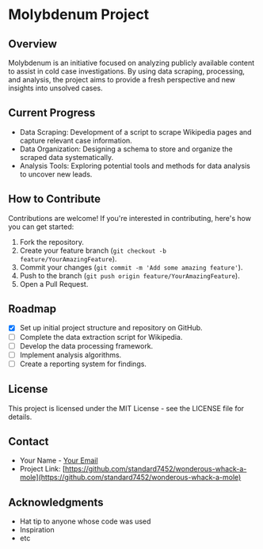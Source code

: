 # Molybdenum Project

## Overview

Molybdenum is an initiative focused on analyzing publicly available content to assist in cold case investigations. By using data scraping, processing, and analysis, the project aims to provide a fresh perspective and new insights into unsolved cases.

## Current Progress

- Data Scraping: Development of a script to scrape Wikipedia pages and capture relevant case information.
- Data Organization: Designing a schema to store and organize the scraped data systematically.
- Analysis Tools: Exploring potential tools and methods for data analysis to uncover new leads.

## How to Contribute

Contributions are welcome! If you're interested in contributing, here's how you can get started:

1. Fork the repository.
2. Create your feature branch (`git checkout -b feature/YourAmazingFeature`).
3. Commit your changes (`git commit -m 'Add some amazing feature'`).
4. Push to the branch (`git push origin feature/YourAmazingFeature`).
5. Open a Pull Request.

## Roadmap

- [x] Set up initial project structure and repository on GitHub.
- [ ] Complete the data extraction script for Wikipedia.
- [ ] Develop the data processing framework.
- [ ] Implement analysis algorithms.
- [ ] Create a reporting system for findings.

## License

This project is licensed under the MIT License - see the LICENSE file for details.

## Contact

- Your Name - [Your Email](mailto:your.email@example.com)
- Project Link: [https://github.com/standard7452/wonderous-whack-a-mole](https://github.com/standard7452/wonderous-whack-a-mole)

## Acknowledgments

- Hat tip to anyone whose code was used
- Inspiration
- etc

